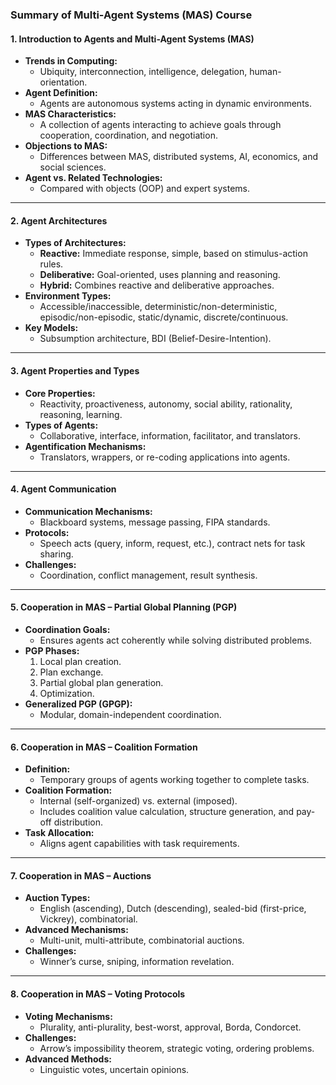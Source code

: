 ### Summary of Multi-Agent Systems (MAS) Course

#### 1. Introduction to Agents and Multi-Agent Systems (MAS)
- **Trends in Computing:**
  - Ubiquity, interconnection, intelligence, delegation, human-orientation.
- **Agent Definition:**
  - Agents are autonomous systems acting in dynamic environments.
- **MAS Characteristics:**
  - A collection of agents interacting to achieve goals through cooperation, coordination, and negotiation.
- **Objections to MAS:**
  - Differences between MAS, distributed systems, AI, economics, and social sciences.
- **Agent vs. Related Technologies:**
  - Compared with objects (OOP) and expert systems.

---

#### 2. Agent Architectures
- **Types of Architectures:**
  - **Reactive:** Immediate response, simple, based on stimulus-action rules.
  - **Deliberative:** Goal-oriented, uses planning and reasoning.
  - **Hybrid:** Combines reactive and deliberative approaches.
- **Environment Types:**
  - Accessible/inaccessible, deterministic/non-deterministic, episodic/non-episodic, static/dynamic, discrete/continuous.
- **Key Models:**
  - Subsumption architecture, BDI (Belief-Desire-Intention).

---

#### 3. Agent Properties and Types
- **Core Properties:**
  - Reactivity, proactiveness, autonomy, social ability, rationality, reasoning, learning.
- **Types of Agents:**
  - Collaborative, interface, information, facilitator, and translators.
- **Agentification Mechanisms:**
  - Translators, wrappers, or re-coding applications into agents.

---

#### 4. Agent Communication
- **Communication Mechanisms:**
  - Blackboard systems, message passing, FIPA standards.
- **Protocols:**
  - Speech acts (query, inform, request, etc.), contract nets for task sharing.
- **Challenges:**
  - Coordination, conflict management, result synthesis.

---

#### 5. Cooperation in MAS – Partial Global Planning (PGP)
- **Coordination Goals:**
  - Ensures agents act coherently while solving distributed problems.
- **PGP Phases:**
  1. Local plan creation.
  2. Plan exchange.
  3. Partial global plan generation.
  4. Optimization.
- **Generalized PGP (GPGP):**
  - Modular, domain-independent coordination.

---

#### 6. Cooperation in MAS – Coalition Formation
- **Definition:**
  - Temporary groups of agents working together to complete tasks.
- **Coalition Formation:**
  - Internal (self-organized) vs. external (imposed).
  - Includes coalition value calculation, structure generation, and pay-off distribution.
- **Task Allocation:**
  - Aligns agent capabilities with task requirements.

---

#### 7. Cooperation in MAS – Auctions
- **Auction Types:**
  - English (ascending), Dutch (descending), sealed-bid (first-price, Vickrey), combinatorial.
- **Advanced Mechanisms:**
  - Multi-unit, multi-attribute, combinatorial auctions.
- **Challenges:**
  - Winner’s curse, sniping, information revelation.

---

#### 8. Cooperation in MAS – Voting Protocols
- **Voting Mechanisms:**
  - Plurality, anti-plurality, best-worst, approval, Borda, Condorcet.
- **Challenges:**
  - Arrow’s impossibility theorem, strategic voting, ordering problems.
- **Advanced Methods:**
  - Linguistic votes, uncertain opinions.
